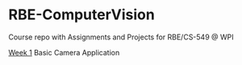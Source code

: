 # RBE-ComputerVision
Course repo with Assignments and Projects for RBE/CS-549 @ WPI

[Week 1](https://github.com/atreyabhat/RBE-ComputerVision/tree/main/Week1)
Basic Camera Application